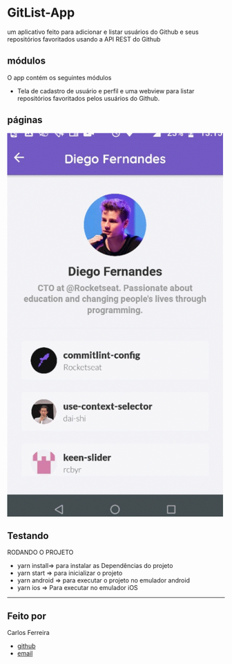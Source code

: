 # GitList-App
um aplicativo feito para adicionar e listar usuários do Github  e seus repositórios favoritados usando a API  REST do Github

## módulos

O app contém os seguintes módulos

* Tela de cadastro de usuário e perfil e uma webview para listar repositórios favoritados pelos usuários do Github.

## páginas
![Foto do App](https://github.com/CarlosSTS/GitList-App/blob/master/gifProject.gif)

## Testando
RODANDO O PROJETO
* yarn install=>  para instalar as  Dependências do projeto
* yarn start => para inicializar o projeto
* yarn android => para executar o projeto no emulador android
* yarn ios => Para executar no emulador iOS

****

## Feito por

Carlos Ferreira
* [github](https://www.github.com/CarlosSTS)
* [email](mailto://carlossts826@gmail.com)
